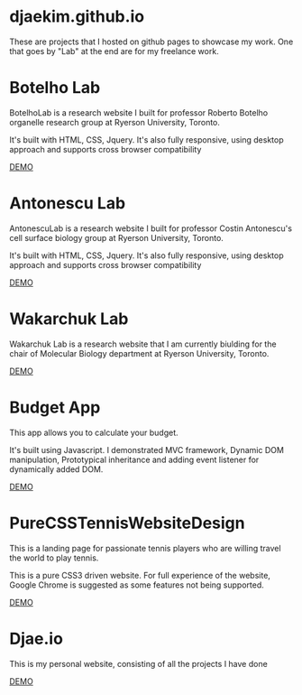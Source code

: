 # djaekim.github.io

 These are projects that I hosted on github pages to showcase my work. One that goes by "Lab" at the end are for my freelance work. 
 
<h1> Botelho Lab </h1>
<p> BotelhoLab is a research website I built for professor Roberto Botelho organelle research group at Ryerson University, Toronto. 
</p>
<p>It's built with HTML, CSS, Jquery. It's also fully responsive, using desktop approach and supports cross browser compatibility</p>
<a target="_blank" href="http://botelholab.com/"> DEMO </a>


<h1> Antonescu Lab </h1>
<p> AntonescuLab is a research website I built for professor Costin Antonescu's cell surface biology group at Ryerson University, Toronto. 
</p>
<p>It's built with HTML, CSS, Jquery. It's also fully responsive, using desktop approach and supports cross browser compatibility</p>
<a target="_blank" href="https://djaekim.github.io/BotelhoLab/"> DEMO </a>

<h1> Wakarchuk Lab </h1>
<p> Wakarchuk Lab is a research website that I am currently biulding for the chair of Molecular Biology department at Ryerson University, Toronto. 
</p>
<a target="_blank" href="http://www.wakarchuklab.com/"> DEMO </a>

<h1>  Budget App </h1>
<p> This app allows you to calculate your budget.
</p>
<p> It's built using Javascript. I demonstrated MVC framework, Dynamic DOM manipulation, Prototypical inheritance and adding event listener for dynamically added DOM. </p>
<a target="_blank" href="https://djaekim.github.io/BudgetApp/"> DEMO </a>

<h1> PureCSSTennisWebsiteDesign </h1>
<p> This is a landing page for passionate tennis players who are willing travel the world to play tennis.
</p>
<p> This is a pure CSS3 driven website. For full experience of the website, Google Chrome is suggested as some features not being supported. </p>
<a target="_blank" href="https://djaekim.github.io/PureCSSTennisWebsiteDesign/"> DEMO </a>

<h1> Djae.io </h1>
<p> This is my personal website, consisting of all the projects I have done
</p>
<a target="_blank" href="https://djaekim.github.io/djae.io/"> DEMO </a>
